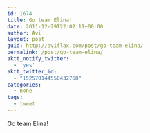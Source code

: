 ```yaml
---
id: 1674
title: Go team Elina!
date: 2011-12-29T22:02:11+00:00
author: Avi
layout: post
guid: http://aviflax.com/post/go-team-elina/
permalink: /post/go-team-elina/
aktt_notify_twitter:
  - 'yes'
aktt_twitter_id:
  - "152570144550432768"
categories:
  - none
tags:
  - tweet
---
```

Go team Elina!